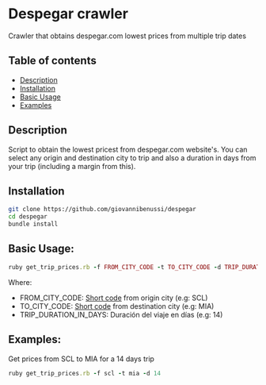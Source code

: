 # Despegar crawler

Crawler that obtains despegar.com lowest prices from multiple trip dates

## Table of contents
- [Description](https://github.com/giovannibenussi/despegar#description)
- [Installation](https://github.com/giovannibenussi/despegar#installation)
- [Basic Usage](https://github.com/giovannibenussi/despegar#basic-usage)
- [Examples](https://github.com/giovannibenussi/despegar#examples)

## Description
Script to obtain the lowest pricest from despegar.com website's. You can select any origin and destination city to trip and also a duration in days from your trip (including a margin from this).

## Installation
```sh
git clone https://github.com/giovannibenussi/despegar
cd despegar
bundle install
```

## Basic Usage:

```ruby
ruby get_trip_prices.rb -f FROM_CITY_CODE -t TO_CITY_CODE -d TRIP_DURATION_IN_DAYS
```

Where:
* FROM_CITY_CODE: [Short code](https://github.com/giovannibenussi/despegar/blob/master/city_codes.md) from origin city (e.g: SCL)
* TO_CITY_CODE: [Short code](https://github.com/giovannibenussi/despegar/blob/master/city_codes.md) from destination city (e.g: MIA)
* TRIP_DURATION_IN_DAYS: Duración del viaje en días (e.g: 14)

## Examples:
Get prices from SCL to MIA for a 14 days trip
```ruby
ruby get_trip_prices.rb -f scl -t mia -d 14
```
